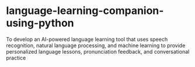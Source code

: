 # language-learning-companion-using-python
To develop an AI-powered language learning tool that uses speech recognition, natural language processing, and machine learning to provide personalized language lessons, pronunciation feedback, and conversational practice
